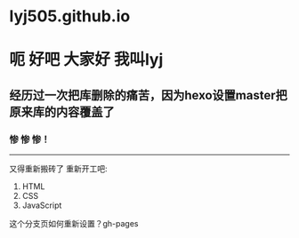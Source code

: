 # lyj505.github.io

呃 好吧 大家好 我叫lyj
=======
经历过一次把库删除的痛苦，因为hexo设置master把原来库的内容覆盖了
-----------
### 惨 惨 惨！

---

又得重新搬砖了
重新开工吧:

  1. HTML
  2. CSS
  3. JavaScript


这个分支页如何重新设置？gh-pages

